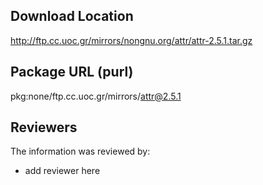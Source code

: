 ## Download Location

http://ftp.cc.uoc.gr/mirrors/nongnu.org/attr/attr-2.5.1.tar.gz

## Package URL (purl)

pkg:none/ftp.cc.uoc.gr/mirrors/attr@2.5.1

## Reviewers

The information was reviewed by:

* add reviewer here
